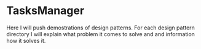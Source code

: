 # TasksManager

Here I will push demostrations of design patterns. For each design pattern directory I will explain what problem it comes to solve and and
information how it solves it.

